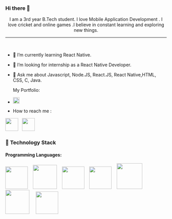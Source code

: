  ### Hi there 👋







 

<p align = "center">I am a 3rd year B.Tech student. I love Mobile Application Development . I love cricket and online games .I believe in constant learning and exploring new things.  </p>
 
----
<br>

- 🌱 I’m currently learning React Native.
- 👯 I’m looking for internship as a React Native Developer.
- 💬 Ask me about Javascript, Node.JS, React.JS, React Native,HTML, CSS, C, Java.

    My Portfolio:
- <a href="https://vishalgupta8982.github.io/portfolio/"><img src="https://logos-download.com/wp-content/uploads/2021/01/Portfolio_Plus_Banking_Software_Logo-700x156.png" height="20px"></a>
-    How to reach me :

<a href="https://www.linkedin.com/in/vishal-gupta-b027b422a"><img src="https://play-lh.googleusercontent.com/kMofEFLjobZy_bCuaiDogzBcUT-dz3BBbOrIEjJ-hqOabjK8ieuevGe6wlTD15QzOqw" height="40px"></a>&nbsp;&nbsp; <a href="mailto:vishalgupta0403@gmail.com"><img src="https://thumbs.dreamstime.com/b/gmail-logo-google-product-icon-logotype-editorial-vector-illustration-vinnitsa-ukraine-october-199405574.jpg" height="40px"></a>
<br>

 
 

### 🔭 **Technology Stack**

#### **Programming Languages**:

  
 <img height=70 src="https://cdn-icons-png.flaticon.com/512/226/226777.png">&nbsp;&nbsp;&nbsp;&nbsp;<img height=75  src="https://cdn-icons-png.flaticon.com/512/5968/5968267.png">&nbsp;&nbsp;&nbsp;&nbsp;<img height=70 src="https://cdn-icons-png.flaticon.com/512/919/919828.png">&nbsp;&nbsp;&nbsp;&nbsp;<img height=70 src="https://cdn-icons-png.flaticon.com/512/919/919851.png">&nbsp;&nbsp;&nbsp;&nbsp;<img height=80 src="https://cdn-icons-png.flaticon.com/512/5968/5968242.png">&nbsp;&nbsp;&nbsp;&nbsp;<img height=75 src="https://cdn-icons-png.flaticon.com/512/919/919825.png">
 &nbsp;&nbsp;&nbsp;&nbsp;<img height=70  src="https://image.pngaaa.com/76/6471076-middle.png">

 
 

